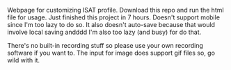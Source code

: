 Webpage for customizing ISAT profile.
Download this repo and run the html file for usage.
Just finished this project in 7 hours. Doesn't support mobile since I'm too lazy to do so.
It also doesn't auto-save because that would involve local saving andddd I'm also too lazy (and busy) for do that.

There's no built-in recording stuff so please use your own recording software if you want to.
The input for image does support gif files so, go wild with it.
